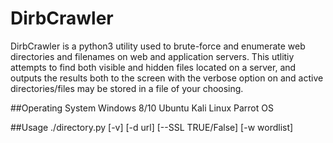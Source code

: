 # DirbCrawler
DirbCrawler is a python3 utility used to brute-force and enumerate web directories and filenames on web and application servers. This utlitiy attempts to find both visible and hidden files located on a server, and outputs the results both to the screen with the verbose option on and active directories/files may be stored in a file of your choosing.

##Operating System 
Windows 8/10
Ubuntu
Kali Linux
Parrot OS

##Usage
./directory.py [-v] [-d url] [--SSL TRUE/False] [-w wordlist] 
